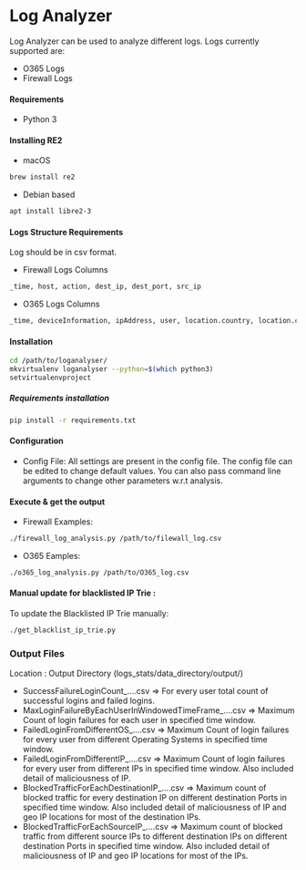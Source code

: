 # Log Analyzer
Log Analyzer can be used to analyze different logs.
Logs currently supported are:
- O365 Logs
- Firewall Logs

#### Requirements
- Python 3

#### Installing RE2
- macOS
```bash
brew install re2
```
- Debian based
```bash
apt install libre2-3
```

#### Logs Structure Requirements
Log should be in csv format.
- Firewall Logs Columns
```bash
_time, host, action, dest_ip, dest_port, src_ip
```
- O365 Logs Columns
```bash
_time, deviceInformation, ipAddress, user, location.country, location.city, app, loginStatus
``` 

#### Installation
```bash
cd /path/to/loganalyser/
mkvirtualenv loganalyser --python=$(which python3)
setvirtualenvproject
```
##### Requirements installation
```bash
pip install -r requirements.txt
```

#### Configuration
- Config File: All settings are present in the config file. The config file can be edited to change default values. You can also pass command line arguments to change other parameters w.r.t analysis.

#### Execute & get the output
- Firewall Examples:
```bash
./firewall_log_analysis.py /path/to/filewall_log.csv
```
- O365 Eamples:
```bash
./o365_log_analysis.py /path/to/O365_log.csv
```

#### Manual update for blacklisted IP Trie :
To update the Blacklisted IP Trie manually:
```bash
./get_blacklist_ip_trie.py
``` 

### Output Files
Location : Output Directory (logs_stats/data_directory/output/)
- SuccessFailureLoginCount_....csv => For every user total count of successful logins and failed logins.
- MaxLoginFailureByEachUserInWindowedTimeFrame_....csv => Maximum Count of login failures for each user in specified time window.
- FailedLoginFromDifferentOS_....csv => Maximum Count of login failures for every user from different Operating Systems in specified time window.
- FailedLoginFromDifferentIP_....csv => Maximum Count of login failures for every user from different IPs in specified time window. Also included detail of maliciousness of IP.
- BlockedTrafficForEachDestinationIP_....csv => Maximum count of blocked traffic for every destination IP on different destination Ports in specified time window. Also included detail of maliciousness of IP and geo IP locations for most of the destination IPs.
- BlockedTrafficForEachSourceIP_....csv => Maximum count of blocked traffic from different source IPs to different destination IPs on different destination Ports in specified time window. Also included detail of maliciousness of IP and geo IP locations for most of the IPs.
